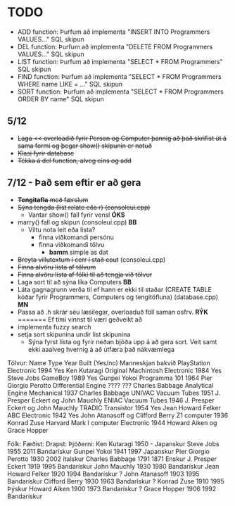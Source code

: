# TODO

* ADD function: Þurfum að implementa "INSERT INTO Programmers VALUES..."  SQL skipun
* DEL function: Þurfum að implementa "DELETE FROM Programmers VALUES..." SQL skipun
* LIST function: Þurfum að implementa "SELECT * FROM Programmers" SQL skipun
* FIND function: Þurfum að implementa "SELECT * FROM Programmers WHERE name LIKE = ..." SQL skipun
* SORT function: Þurfum að implementa "SELECT * FROM Programmers ORDER BY name" SQL skipun

## 5/12

* ~~Laga << overloadið fyrir Person og Computer þannig að það skrifist út á sama formi og þegar show() skipunin er notuð~~
* ~~Klasi fyrir database~~
* ~~Tékka á del function, alveg eins og add~~

## 7/12 - Það sem eftir er að gera

* ~~**Tengitafla** með færslum~~
* ~~Sýna tengda (list relate eða r) (consoleui.cpp)~~
	* Vantar show() fall fyrir vensl **ÓKS**
* marry() fall og skipun (consoleui.cpp) **BB**
	* Viltu nota leit eða lista?
		* finna viðkomandi persónu
		* finna viðkomandi tölvu
			* **bamm** simple as dat
* ~~Breyta villutextum í cerr í stað cout~~ (consoleui.cpp)
* ~~Finna alvöru lista af tölvum~~
* ~~Finna alvöru lista af fólki til að tengja við tölvur~~
* Laga sort til að sýna líka Computers **BB**
* Láta gagnagrunn verða til ef hann er ekki til staðar (CREATE TABLE kóðar fyrir Programmers, Computers og tengitöfluna) (database.cpp) **MN**
* Passa að .h skrár séu læsilegar, overloaduð föll saman osfrv. **RÝK**
=======
Ef tími vinnst til væri geðveikt að
* implementa fuzzy search
* setja sort skipunina undir list skipunina
    * Sýna fyrst lista og fyrir neðan bjóða upp á að gera sort. Veit samt ekki aaalveg hvernig á að útfæra það nákvæmlega

Tölvur:
Name                    Type            Year            Built (Yes/no)      Manneskjan bakvið
PlayStation             Electronic	1994            Yes                 Ken Kutaragi
Original Machintosh	Electronic	1984            Yes                 Steve Jobs
GameBoy                                 1989            Yes                 Gunpei Yokoi
Programma 101                           1964                                Pier Giorgio Perotto
Differential Engine                     ????            ???                 Charles Babbage
Analytical Engine	Mechanical	1937                                Charles Babbage
UNIVAC                  Vacuum Tubes	1951                                J. Presper Eckert og John Mauchly
ENIAC                   Vacuum Tubes	1946                                J. Presper Eckert og John Mauchly
TRADIC                  Transistor	1954            Yes                 Jean Howard Felker
ABC                     Electronic	1942            Yes                 John Atanasoff og Clifford Berry
Z1 computer                             1936                                Konrad Zuse
Harvard Mark I computer	Electronic	1944                                Howard Aiken og Grace Hopper


Fólk:	Fæðist:	Drapst:	Þjóðerni:
Ken Kutaragi	1950	  - 	Japanskur
Steve Jobs	1955	2011	Bandarískur
Gunpei Yokoi	1941	1997	Japanskur
Pier Giorgio Perotto	1930	2002	ítalskur
Charles Babbage	1791	1871	Enskur
J. Presper Eckert	1919	1995	Bandarískur
John Mauchly	1930	1980	Bandarískur
Jean Howard Felker	1920	1994	Bandarískur	?
John Atanasoff	1903	1995	Bandarískur
Clifford Berry	1930	1963	Bandarískur	?
Konrad Zuse	1910	1995	Þýskur
Howard Aiken	1900	1973	Bandarískur	?
Grace Hopper	1906	1992	Bandarískur



